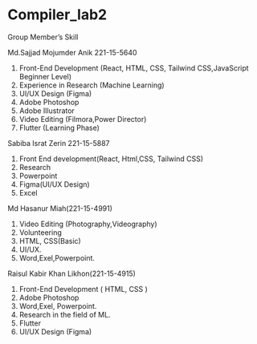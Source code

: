 # Compiler_lab2
Group Member’s Skill

Md.Sajjad Mojumder Anik 221-15-5640
1. Front-End Development (React, HTML, CSS, Tailwind CSS,JavaScript Beginner Level)
2. Experience in  Research (Machine Learning)
3. UI/UX  Design (Figma)
4. Adobe Photoshop
5. Adobe Illustrator
6. Video Editing (Filmora,Power Director)
7. Flutter (Learning Phase)


Sabiba Israt Zerin 221-15-5887

1. Front End development(React, Html,CSS, Tailwind CSS)
2. Research
3. Powerpoint
4. Figma(UI/UX Design)
5. Excel


Md Hasanur Miah(221-15-4991)

1. Video Editing (Photography,Videography)
2. Volunteering
3. HTML, CSS(Basic)
4. UI/UX.
5. Word,Exel,Powerpoint.


Raisul Kabir Khan Likhon(221-15-4915)

1. Front-End Development ( HTML, CSS )
2. Adobe Photoshop
3. Word,Exel, Powerpoint.
4. Research in the field of ML.
5. Flutter
6. UI/UX Design (Figma)

